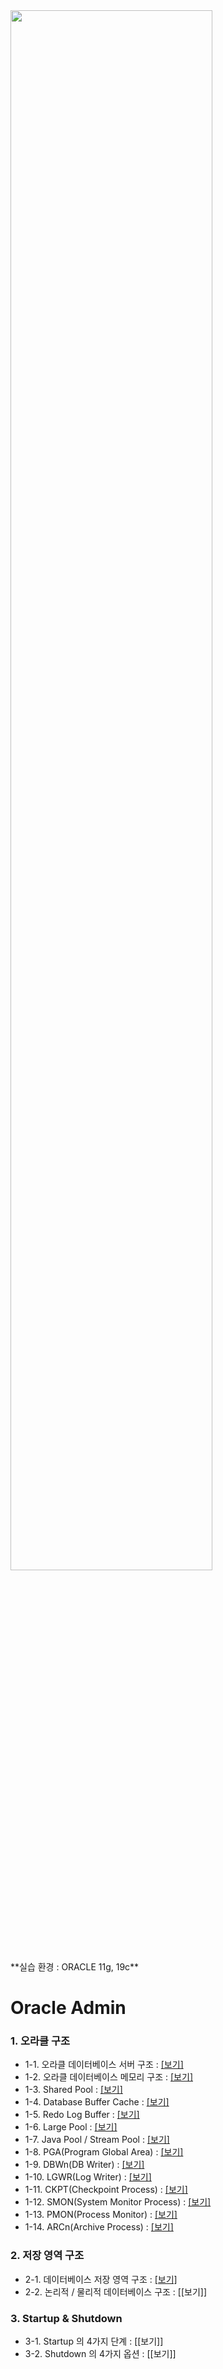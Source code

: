 
<img src="https://github.com/corvina1208/Oracle_Admin/assets/157337929/715f35d6-0331-4da1-851a-b91bf6b0508d.png" width="80%" height="80%">

<br/>
**실습 환경 : ORACLE 11g, 19c**
<br/>

# Oracle Admin

### 1. 오라클 구조
- 1-1. 오라클 데이터베이스 서버 구조 : [[보기]](https://github.com/corvina1208/Oracle_Admin/blob/main/1-1.%20%EC%98%A4%EB%9D%BC%ED%81%B4%20%EB%8D%B0%EC%9D%B4%ED%84%B0%EB%B2%A0%EC%9D%B4%EC%8A%A4%20%EC%84%9C%EB%B2%84%20%EA%B5%AC%EC%A1%B0.md)
- 1-2. 오라클 데이터베이스 메모리 구조 : [[보기]](https://github.com/corvina1208/Oracle_Admin/blob/main/1-2.%20%EC%98%A4%EB%9D%BC%ED%81%B4%20%EB%8D%B0%EC%9D%B4%ED%84%B0%EB%B2%A0%EC%9D%B4%EC%8A%A4%20%EB%A9%94%EB%AA%A8%EB%A6%AC%20%EA%B5%AC%EC%A1%B0.md)
- 1-3. Shared Pool : [[보기]](https://github.com/corvina1208/Oracle_Admin/blob/main/1-3.%20Shared%20Pool.md)
- 1-4. Database Buffer Cache : [[보기]](https://github.com/corvina1208/Oracle_Admin/blob/main/1-4.%20Database%20Buffer%20Cache.md)
- 1-5. Redo Log Buffer : [[보기]](https://github.com/corvina1208/Oracle_Admin/blob/main/1-5.%20Redo%20Log%20Buffer.md)
- 1-6. Large Pool : [[보기]](https://github.com/corvina1208/Oracle_Admin/blob/main/1-6.%20Large%20Pool.md)
- 1-7. Java Pool / Stream Pool : [[보기]](https://github.com/corvina1208/Oracle_Admin/blob/main/1-7.%20Java%20Pool%2C%20Stream%20Pool.md)
- 1-8. PGA(Program Global Area) : [[보기]](https://github.com/corvina1208/Oracle_Admin/blob/main/1-8.%20PGA.md)
- 1-9. DBWn(DB Writer) : [[보기]](https://github.com/corvina1208/Oracle_Admin/blob/main/1-9.%20DBWn(DB%20Writer).md)
- 1-10. LGWR(Log Writer) : [[보기]](https://github.com/corvina1208/Oracle_Admin/blob/main/1-10.%20LGWR(Log%20Writer).md)
- 1-11. CKPT(Checkpoint Process) : [[보기]](https://github.com/corvina1208/Oracle_Admin/blob/main/1-11.%20CKPT(Checkpoint%20Process).md)
- 1-12. SMON(System Monitor Process) : [[보기]](https://github.com/corvina1208/Oracle_Admin/blob/main/1-12.%20SMON(System%20Monitor%20Process).md)
- 1-13. PMON(Process Monitor) : [[보기]](https://github.com/corvina1208/Oracle_Admin/blob/main/1-13.%20PMON(Process%20Monitor).md)
- 1-14. ARCn(Archive Process) : [[보기]](https://github.com/corvina1208/Oracle_Admin/blob/main/1-14.%20ARCn(Archive%20Process).md)

### 2. 저장 영역 구조
- 2-1. 데이터베이스 저장 영역 구조 : [[보기]](https://github.com/corvina1208/Oracle_Admin/blob/main/2-1.%20%EB%8D%B0%EC%9D%B4%ED%84%B0%EB%B2%A0%EC%9D%B4%EC%8A%A4%20%EC%A0%80%EC%9E%A5%20%EC%98%81%EC%97%AD%20%EA%B5%AC%EC%A1%B0.md)
- 2-2. 논리적 / 물리적 데이터베이스 구조 : [[보기]]

### 3. Startup & Shutdown
- 3-1. Startup 의 4가지 단계 : [[보기]]
- 3-2. Shutdown 의 4가지 옵션 : [[보기]]
